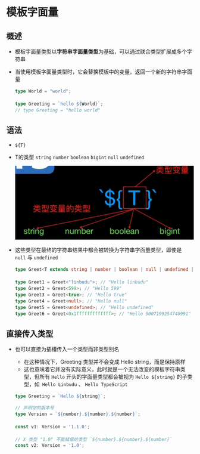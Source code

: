 # 模板字面量

## 概述

  - 模板字面量类型以**字符串字面量类型**为基础，可以通过联合类型扩展成多个字符串

  - 当使用模板字面量类型时，它会替换模板中的变量，返回一个新的字符串字面量

    ```ts
    type World = "world";

    type Greeting = `hello ${World}`;
    // type Greeting = "hello world"
    ```

## 语法

  - `${T}`

  - T的类型 `string` `number` `boolean` `bigint` `null` `undefined`

    ![](image/image_DfnbBO4LW-.png)

  - 这些类型在最终的字符串结果中都会被转换为字符串字面量类型，即使是 `null` 与 `undefined`

    ```ts
    type Greet<T extends string | number | boolean | null | undefined | bigint> = `Hello ${T}`;

    type Greet1 = Greet<"linbudu">; // "Hello linbudu"
    type Greet2 = Greet<599>; // "Hello 599"
    type Greet3 = Greet<true>; // "Hello true"
    type Greet4 = Greet<null>; // "Hello null"
    type Greet5 = Greet<undefined>; // "Hello undefined"
    type Greet6 = Greet<0x1fffffffffffff>; // "Hello 9007199254740991"
    ```

## 直接传入类型

  - 也可以直接为插槽传入一个类型而非类型别名

    - 在这种情况下，Greeting 类型并不会变成 Hello string，而是保持原样
    - 这也意味着它并没有实际意义，此时就是一个无法改变的模板字符串类型，但所有 `Hello` 开头的字面量类型都会被视为 `Hello ${string}` 的子类型，如` Hello Linbudu` 、 `Hello TypeScript`

    ```ts
    type Greeting = `Hello ${string}`;
    ```

    ```ts
    // 声明你的版本号
    type Version = `${number}.${number}.${number}`;

    const v1: Version = '1.1.0';

    // X 类型 "1.0" 不能赋值给类型 `${number}.${number}.${number}`
    const v2: Version = '1.0';
    ```
